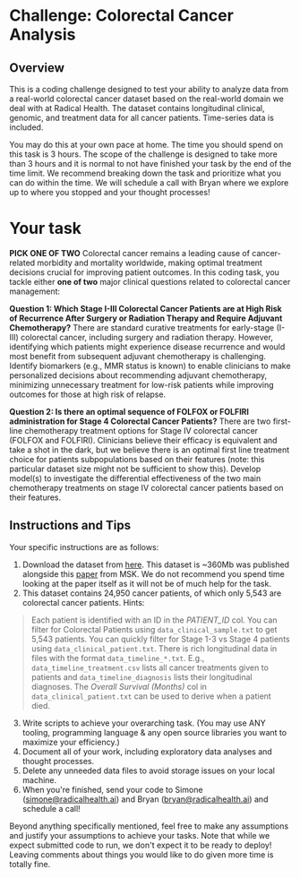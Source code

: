 # Challenge: Colorectal Cancer Analysis

## Overview
This is a coding challenge designed to test your ability to analyze data from a real-world colorectal cancer dataset based on the real-world domain we deal with at Radical Health. The dataset contains longitudinal clinical, genomic, and treatment data for all cancer patients. Time-series data is included.

You may do this at your own pace at home. The time you should spend on this task is 3 hours. The scope of the challenge is designed to take more than 3 hours and it is normal to not have finished your task by the end of the time limit. We recommend breaking down the task and prioritize what you can do within the time. We will schedule a call with Bryan where we explore up to where you stopped and your thought processes!

# Your task 
**PICK ONE OF TWO**
Colorectal cancer remains a leading cause of cancer-related morbidity and mortality worldwide, making optimal treatment decisions crucial for improving patient outcomes. In this coding task, you tackle either **one of two** major clinical questions related to colorectal cancer management:

**Question 1: Which Stage I-III Colorectal Cancer Patients are at High Risk of Recurrence After Surgery or Radiation Therapy and Require Adjuvant Chemotherapy?**
There are standard curative treatments for early-stage (I-III) colorectal cancer, including surgery and radiation therapy. However, identifying which patients might experience disease recurrence and would most benefit from subsequent adjuvant chemotherapy is challenging. Identify biomarkers (e.g., MMR status is known) to enable clinicians to make personalized decisions about recommending adjuvant chemotherapy, minimizing unnecessary treatment for low-risk patients while improving outcomes for those at high risk of relapse.

**Question 2: Is there an optimal sequence of FOLFOX or FOLFIRI administration for Stage 4 Colorectal Cancer Patients?**
There are two first-line chemotherapy treatment options for Stage IV colorectal cancer (FOLFOX and FOLFIRI). Clinicians believe their efficacy is equivalent and take a shot in the dark, but we believe there is an optimal first line treatment choice for patients subpopulations based on their features (note: this particular dataset size might not be sufficient to show this). Develop model(s) to investigate the differential effectiveness of the two main chemotherapy treatments on stage IV colorectal cancer patients based on their features.

## Instructions and Tips
Your specific instructions are as follows:
1. Download the dataset from [here](https://cbioportal-datahub.s3.amazonaws.com/msk_chord_2024.tar.gz). This dataset is ~360Mb was published alongside this [paper](https://www.nature.com/articles/s41586-024-08167-5) from MSK. We do not recommend you spend time looking at the paper itself as it will not be of much help for the task.
2. This dataset contains 24,950 cancer patients, of which only 5,543 are colorectal cancer patients.
Hints:
> Each patient is identified with an ID in the *PATIENT_ID* col.
> You can filter for Colorectal Patients using `data_clinical_sample.txt` to get 5,543 patients.
> You can quickly filter for Stage 1-3 vs Stage 4 patients using `data_clinical_patient.txt`.
> There is rich longitudinal data in files with the format `data_timeline_*.txt`. E.g., `data_timeline_treatment.csv` lists all cancer treatments given to patients and `data_timeline_diagnosis` lists their longitudinal diagnoses.
> The *Overall Survival (Months)* col in `data_clinical_patient.txt` can be used to derive when a patient died.
3. Write scripts to achieve your overarching task. (You may use ANY tooling, programming language & any open source libraries you want to maximize your efficiency.)
4. Document all of your work, including exploratory data analyses and thought processes.
5. Delete any unneeded data files to avoid storage issues on your local machine.
6. When you're finished, send your code to Simone (simone@radicalhealth.ai) and Bryan (bryan@radicalhealth.ai) and schedule a call!

Beyond anything specifically mentioned, feel free to make any assumptions and justify your assumptions to achieve your tasks. 
Note that while we expect submitted code to run, we don't expect it to be ready to deploy! Leaving comments about things you would like to do given more time is totally fine.
